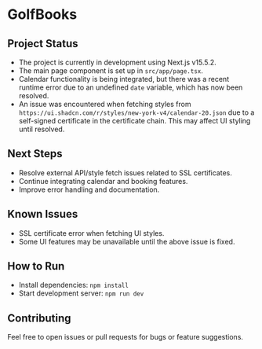 # GolfBooks

## Project Status

- The project is currently in development using Next.js v15.5.2.
- The main page component is set up in `src/app/page.tsx`.
- Calendar functionality is being integrated, but there was a recent runtime error due to an undefined `date` variable, which has now been resolved.
- An issue was encountered when fetching styles from `https://ui.shadcn.com/r/styles/new-york-v4/calendar-20.json` due to a self-signed certificate in the certificate chain. This may affect UI styling until resolved.

## Next Steps

- Resolve external API/style fetch issues related to SSL certificates.
- Continue integrating calendar and booking features.
- Improve error handling and documentation.

## Known Issues

- SSL certificate error when fetching UI styles.
- Some UI features may be unavailable until the above issue is fixed.

## How to Run

- Install dependencies: `npm install`
- Start development server: `npm run dev`

## Contributing

Feel free to open issues or pull requests for bugs or feature suggestions.